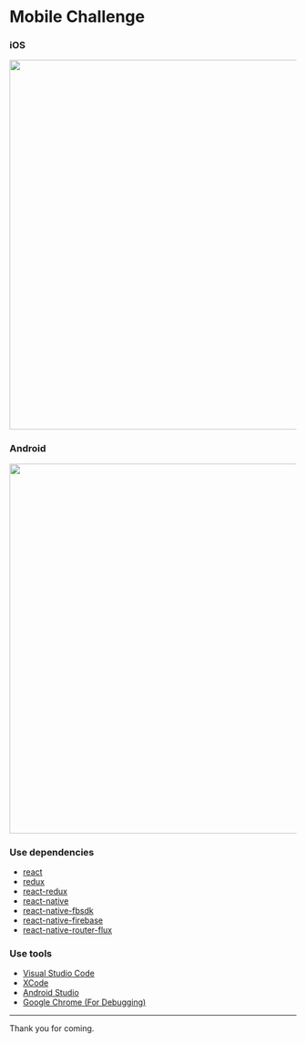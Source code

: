 # Mobile Challenge

### iOS
<img src="https://user-images.githubusercontent.com/21008002/36354897-72938338-150d-11e8-8c7b-21da3d4374e4.gif" height="650">

### Android
<img src="https://user-images.githubusercontent.com/21008002/36354900-83e31464-150d-11e8-995d-b2a51453fb68.gif" height="650">


### Use dependencies
* [react](https://github.com/facebook/react)
* [redux](https://github.com/reactjs/redux)
* [react-redux](https://github.com/reactjs/react-redux)
* [react-native](https://github.com/facebook/react-native)
* [react-native-fbsdk](https://github.com/facebook/react-native-fbsdk)
* [react-native-firebase](https://github.com/invertase/react-native-firebase)
* [react-native-router-flux](https://github.com/aksonov/react-native-router-flux)

### Use tools
* [Visual Studio Code](https://code.visualstudio.com/)
* [XCode](https://developer.apple.com/xcode/)
* [Android Studio](https://developer.android.com/studio/index.html)
* [Google Chrome (For Debugging)](https://www.google.com/intl/th/chrome/)
------------
Thank you for coming.